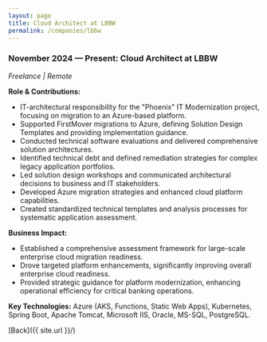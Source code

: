 ```yaml
---
layout: page
title: Cloud Architect at LBBW
permalink: /companies/lbbw
---
```


### November 2024 — Present: Cloud Architect at LBBW

*Freelance \| Remote*

**Role & Contributions:**

- IT-architectural responsibility for the "Phoenix" IT Modernization project, focusing on migration
  to an Azure-based platform.
- Supported FirstMover migrations to Azure, defining Solution Design Templates and providing
  implementation guidance.
- Conducted technical software evaluations and delivered comprehensive solution architectures.
- Identified technical debt and defined remediation strategies for complex legacy application
  portfolios.
- Led solution design workshops and communicated architectural decisions to business and IT
  stakeholders.
- Developed Azure migration strategies and enhanced cloud platform capabilities.
- Created standardized technical templates and analysis processes for systematic application
  assessment.

**Business Impact:**

- Established a comprehensive assessment framework for large-scale enterprise cloud migration
  readiness.
- Drove targeted platform enhancements, significantly improving overall enterprise cloud readiness.
- Provided strategic guidance for platform modernization, enhancing operational efficiency for
  critical banking operations.

**Key Technologies:**
Azure (AKS, Functions, Static Web Apps), Kubernetes, Spring Boot, Apache Tomcat, Microsoft IIS,
Oracle, MS-SQL, PostgreSQL.

[Back]({{ site.url }}/)
